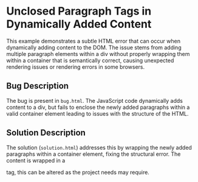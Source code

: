 # Unclosed Paragraph Tags in Dynamically Added Content

This example demonstrates a subtle HTML error that can occur when dynamically adding content to the DOM. The issue stems from adding multiple paragraph elements within a div without properly wrapping them within a container that is semantically correct, causing unexpected rendering issues or rendering errors in some browsers. 

## Bug Description

The bug is present in `bug.html`.  The JavaScript code dynamically adds content to a div, but fails to enclose the newly added paragraphs within a valid container element leading to issues with the structure of the HTML. 

## Solution Description

The solution (`solution.html`) addresses this by wrapping the newly added paragraphs within a container element, fixing the structural error.  The content is wrapped in a <div> tag, this can be altered as the project needs may require. 
